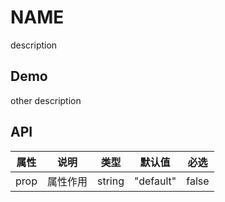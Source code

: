 # NAME

description

## Demo

other description

## API

| 属性 | 说明     | 类型   | 默认值    | 必选  |
| ---- | -------- | ------ | --------- | ----- |
| prop | 属性作用 | string | "default" | false |
